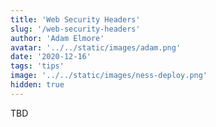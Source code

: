 ```yaml
---
title: 'Web Security Headers'
slug: '/web-security-headers'
author: 'Adam Elmore'
avatar: '../../static/images/adam.png'
date: '2020-12-16'
tags: 'tips'
image: '../../static/images/ness-deploy.png'
hidden: true
---
```


TBD
